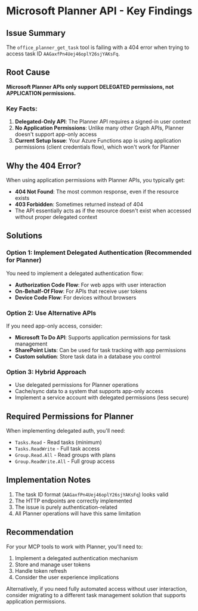 # Microsoft Planner API - Key Findings

## Issue Summary
The `office_planner_get_task` tool is failing with a 404 error when trying to access task ID `AAGaxfPn4Uej46oplY26sjYAKsFq`.

## Root Cause
**Microsoft Planner APIs only support DELEGATED permissions, not APPLICATION permissions.**

### Key Facts:
1. **Delegated-Only API**: The Planner API requires a signed-in user context
2. **No Application Permissions**: Unlike many other Graph APIs, Planner doesn't support app-only access
3. **Current Setup Issue**: Your Azure Functions app is using application permissions (client credentials flow), which won't work for Planner

## Why the 404 Error?
When using application permissions with Planner APIs, you typically get:
- **404 Not Found**: The most common response, even if the resource exists
- **403 Forbidden**: Sometimes returned instead of 404
- The API essentially acts as if the resource doesn't exist when accessed without proper delegated context

## Solutions

### Option 1: Implement Delegated Authentication (Recommended for Planner)
You need to implement a delegated authentication flow:
- **Authorization Code Flow**: For web apps with user interaction
- **On-Behalf-Of Flow**: For APIs that receive user tokens
- **Device Code Flow**: For devices without browsers

### Option 2: Use Alternative APIs
If you need app-only access, consider:
- **Microsoft To Do API**: Supports application permissions for task management
- **SharePoint Lists**: Can be used for task tracking with app permissions
- **Custom solution**: Store task data in a database you control

### Option 3: Hybrid Approach
- Use delegated permissions for Planner operations
- Cache/sync data to a system that supports app-only access
- Implement a service account with delegated permissions (less secure)

## Required Permissions for Planner
When implementing delegated auth, you'll need:
- `Tasks.Read` - Read tasks (minimum)
- `Tasks.ReadWrite` - Full task access
- `Group.Read.All` - Read groups with plans
- `Group.ReadWrite.All` - Full group access

## Implementation Notes
1. The task ID format (`AAGaxfPn4Uej46oplY26sjYAKsFq`) looks valid
2. The HTTP endpoints are correctly implemented
3. The issue is purely authentication-related
4. All Planner operations will have this same limitation

## Recommendation
For your MCP tools to work with Planner, you'll need to:
1. Implement a delegated authentication mechanism
2. Store and manage user tokens
3. Handle token refresh
4. Consider the user experience implications

Alternatively, if you need fully automated access without user interaction, consider migrating to a different task management solution that supports application permissions. 